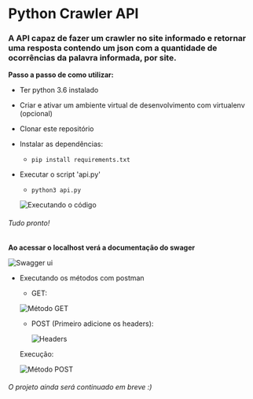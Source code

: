 # Python Crawler API


### A API capaz de fazer um crawler no site informado e retornar uma resposta contendo um json com a quantidade de ocorrências da palavra informada, por site.

**Passo a passo de como utilizar:**

* Ter python 3.6 instalado
* Criar e ativar um ambiente virtual de desenvolvimento com virtualenv (opcional)
* Clonar este repositório
* Instalar as dependências:
  * ``` pip install requirements.txt ```
* Executar o script 'api.py'
  * ``` python3 api.py ```
  
  ![Executando o código](https://i.imgur.com/R7aHyiY.png)
  
  
 ###### Tudo pronto!
 
  **Ao acessar o localhost verá a documentação do swager**
  
  ![Swagger ui](https://i.imgur.com/FJ6ryFr.png)
  
  
  * Executando os métodos com postman
    * GET:
    
    ![Método GET](https://i.imgur.com/loqXydw.png)
    
    * POST (Primeiro adicione os headers):
     
      ![Headers](https://i.imgur.com/HCIEQYM.png)
  
    Execução:
    
    ![Método POST](https://i.imgur.com/XRElHtC.png)



###### O projeto ainda será continuado em breve :)
